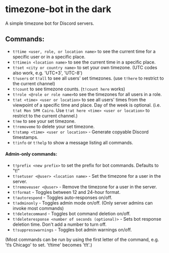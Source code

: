 # timezone-bot in the dark

A simple timezone bot for Discord servers.

## Commands:

- `t!time <user, role, or location name>` to see the current time for a specific user or in a specific place.
- `t!timein <location name>` to see the current time in a specific place.
- `t!set <city or country name>` to set your own timezone. (UTC codes also work, e.g. 'UTC+3', 'UTC-8')
- `t!users` or `t!all` to see all users' set timezones. (use `t!here` to restrict to the current channel)
- `t!count` to see timezone counts. (`t!count here` works)
- `t!role <@role or role name>`to see the timezones for all users in a role.
- `t!at <time> <user or location>` to see all users' times from the viewpoint of a specific time and place. Day of the week is optional. (i.e. `t!at Mon 5PM Cairo`. Use `t!at here <time> <user or location>` to restrict to the current channel.)
- `t!me` to see your set timezone.
- `t!removeme` to delete your set timezone.
- `t!stamp <time> <user or location>` - Generate copyable Discord timestamps.
- `t!info` or `t!help` to show a message listing all commands.

#### Admin-only commands:

- `t!prefix <new prefix>` to set the prefix for bot commands. Defaults to "t!"
- `t!setuser <@user> <location name>` - Set the timezone for a user in the server.
- `t!removeuser <@user>` - Remove the timezone for a user in the server.
- `t!format` - Toggles between 12 and 24-hour format.
- `t!autorespond` - Toggles auto-responses on/off.
- `t!adminonly` - Toggles admin mode on/off. (Only server admins can invoke most commands)
- `t!deletecommand` - Toggles bot command deletion on/off.
- `t!deleteresponse <number of seconds (optional)>` - Sets bot response deletion time. Don't add a number to turn off.
- `t!suppresswarnings` - Toggles bot admin warnings on/off.

(Most commands can be run by using the first letter of the command, e.g. 't!s Chicago' to set. 't!time' becomes 't!t'.)

